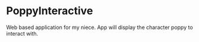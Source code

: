 # PoppyInteractive
Web based application for my niece. App will display the character poppy to interact with.
